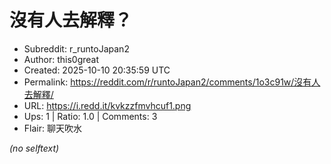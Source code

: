 # 沒有人去解釋？

- Subreddit: r_runtoJapan2
- Author: this0great
- Created: 2025-10-10 20:35:59 UTC
- Permalink: https://reddit.com/r/runtoJapan2/comments/1o3c91w/沒有人去解釋/
- URL: https://i.redd.it/kvkzzfmvhcuf1.png
- Ups: 1 | Ratio: 1.0 | Comments: 3
- Flair: 聊天吹水

_(no selftext)_
